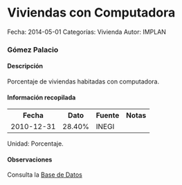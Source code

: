 Viviendas con Computadora
=====

Fecha: 2014-05-01
Categorías: Vivienda
Autor: IMPLAN

### Gómez Palacio

#### Descripción

Porcentaje de viviendas habitadas con computadora.

#### Información recopilada

<table class="table table-hover table-bordered">
  <tr><th>Fecha</th><th>Dato</th><th>Fuente</th><th>Notas</th></tr>
  <tr><td>2010-12-31</td><td>28.40%</td><td>INEGI</td><td></td></tr>
</table>

Unidad: Porcentaje.

#### Observaciones

Consulta la [Base de Datos](http://www.inegi.org.mx/biinegi/)
